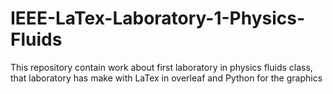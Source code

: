 # IEEE-LaTex-Laboratory-1-Physics-Fluids
This repository contain work about first laboratory in physics fluids class, that laboratory has make with LaTex in overleaf and Python for the graphics
